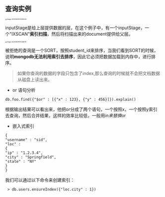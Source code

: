 ##  查询实例

<img src="https://tva1.sinaimg.cn/large/007S8ZIlgy1giefaqe0hyj30na0dq3z7.jpg" alt="image-20200904104546344" style="zoom:33%;" />

inputStage是给上层提供数据的层，在这个例子中，有一个inputStage，一个"IXSCAN"**索引扫描**，然后将扫描出来的document提供给父层。

<img src="https://tva1.sinaimg.cn/large/007S8ZIlgy1gieffq809kj30gi0a0glx.jpg" alt="image-20200904105036678" style="zoom:33%;" />

被拒绝的查询是一个SORT，按照student_id来排序，当我们看到SORT的时候，说明**mongodb无法利用索引去排序**，因此它必须把数据加载到内存中，进行排序。

> 如果你查询的数据的字段只包含了index,那么查询的时候就不会把文档数据从磁盘上读出来。



* or 语句分析

```
db.foo.find({"$or" : [{"x" : 123}, {"y" : 456}]}).explain()
```

根据输出结果可以看出来，他把or分成了两个语句，一个按照x，一个按照y索引去查询，然后合并结果，这样的效率比较低，一般用$in来替换$or

*  嵌入式索引

```
{
"username" : "sid", 
"loc" : 
{
"ip" : "1.2.3.4", 
"city" : "Springfield", 
"state" : "NY"
}
}
```

我们可以通过以下命令来创建索引：

```
 > db.users.ensureIndex({"loc.city" : 1})
```

